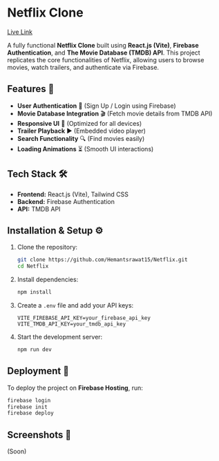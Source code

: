 # Netflix Clone
[Live Link](https://netflix-eight-self.vercel.app/)


A fully functional **Netflix Clone** built using **React.js (Vite)**, **Firebase Authentication**, and **The Movie Database (TMDB) API**. This project replicates the core functionalities of Netflix, allowing users to browse movies, watch trailers, and authenticate via Firebase.

## Features 🚀

- **User Authentication** 🔑 (Sign Up / Login using Firebase)
- **Movie Database Integration** 🎬 (Fetch movie details from TMDB API)
- **Responsive UI** 📱 (Optimized for all devices)
- **Trailer Playback** ▶️ (Embedded video player)
- **Search Functionality** 🔍 (Find movies easily)
- **Loading Animations** ⏳ (Smooth UI interactions)

## Tech Stack 🛠️

- **Frontend:** React.js (Vite), Tailwind CSS
- **Backend:** Firebase Authentication
- **API:** TMDB API

## Installation & Setup ⚙️

1. Clone the repository:
   ```sh
   git clone https://github.com/Hemantsrawat15/Netflix.git
   cd Netflix
   ```
2. Install dependencies:
   ```sh
   npm install
   ```
3. Create a `.env` file and add your API keys:
   ```env
   VITE_FIREBASE_API_KEY=your_firebase_api_key
   VITE_TMDB_API_KEY=your_tmdb_api_key
   ```
4. Start the development server:
   ```sh
   npm run dev
   ```

## Deployment 🚀

To deploy the project on **Firebase Hosting**, run:
```sh
firebase login
firebase init
firebase deploy
```

## Screenshots 📸
(Soon)

